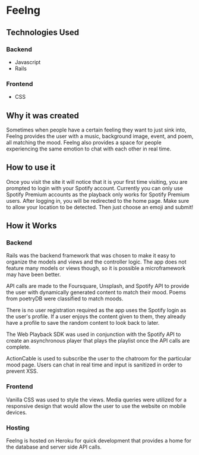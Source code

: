 # Feelng

## Technologies Used

### Backend
- Javascript
- Rails

### Frontend
- CSS

## Why it was created
Sometimes when people have a certain feeling they want to just sink into, Feelng provides the user with a music, background image, event, and poem, all matching the mood. Feelng also provides a space for people experiencing the same emotion to chat with each other in real time.

## How to use it
Once you visit the site it will notice that it is your first time visiting, you are prompted to login with your Spotify account. Currently you can only use Spotify Premium accounts as the playback only works for Spotify Premium users. After logging in, you will be redirected to the home page. Make sure to allow your location to be detected. Then just choose an emoji and submit!



## How it Works

### Backend
Rails was the backend framework that was chosen to make it easy to organize the models and views and the controller logic. The app does not feature many models or views though, so it is possible a microframework may have been better. 

API calls are made to the Foursquare, Unsplash, and Spotify API to provide the user with dynamically generated content to match their mood. Poems from poetryDB were classified to match moods.

There is no user registration required as the app uses the Spotify login as the user's profile. If a user enjoys the content given to them, they already have a profile to save the random content to look back to later.

The Web Playback SDK was used in conjunction with the Spotify API to create an asynchronous player that plays the playlist once the API calls are complete.

ActionCable is used to subscribe the user to the chatroom for the particular mood page. Users can chat in real time and input is sanitized in order to prevent XSS.

### Frontend
Vanilla CSS was used to style the views. Media queries were utilized for a responsive design that would allow the user to use the website on mobile devices.

### Hosting
Feelng is hosted on Heroku for quick development that provides a home for the database and server side API calls.
